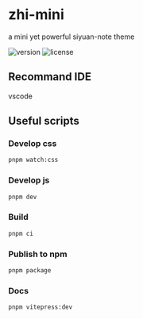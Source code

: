 # zhi-mini

a mini yet powerful siyuan-note theme

![version](https://img.shields.io/github/release/terwer/zhi-mini.svg?style=flat-square)
![license](https://img.shields.io/badge/license-GPL-blue.svg?style=popout-square)

## Recommand IDE

vscode

## Useful scripts

### Develop css

```bash
pnpm watch:css
```

### Develop js

```bash
pnpm dev
```

### Build

```bash
pnpm ci
```

### Publish to npm

```bash
pnpm package
```

### Docs

```bash
pnpm vitepress:dev
```
